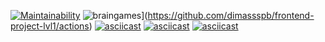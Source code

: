[![Maintainability](https://api.codeclimate.com/v1/badges/a99a88d28ad37a79dbf6/maintainability)](https://codeclimate.com/github/dimassspb/frontend-project-lvl1/maintainability)
![braingames](https://github.com/dimassspb/frontend-project-lvl1/workflows/braingames/badge.svg)](https://github.com/dimassspb/frontend-project-lvl1/actions)
[![asciicast](https://asciinema.org/a/319686.svg)](https://asciinema.org/a/319686)
[![asciicast](https://asciinema.org/a/OCGl75YRyyVNhcECl0vyidk57.svg)](https://asciinema.org/a/OCGl75YRyyVNhcECl0vyidk57)
[![asciicast](https://asciinema.org/a/MxoMA3pD2E9VHedz2WI6mtD5N.svg)](https://asciinema.org/a/MxoMA3pD2E9VHedz2WI6mtD5N)
